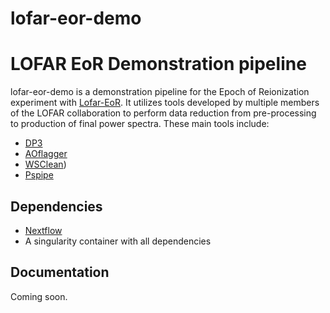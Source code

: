 # lofar-eor-demo
LOFAR EoR Demonstration pipeline
========================================================

lofar-eor-demo is a demonstration pipeline for the Epoch of Reionization experiment with [Lofar-EoR](http://www.lofar.org/astronomy/eor-ksp/epoch-reionization.html). It utilizes tools developed by multiple members of the LOFAR collaboration to perform data reduction from pre-processing to production of final power spectra. These main tools include:

- [DP3](https://github.com/lofar-astron/DP3)
- [AOflagger](https://sourceforge.net/p/aoflagger/wiki/Home/)
- [WSClean](https://sourceforge.net/p/wsclean/wiki/Home/))
- [Pspipe](https://gitlab.com/flomertens/pspipe)

Dependencies
------------

- [Nextflow](https://www.nextflow.io/docs/latest/index.html)
- A singularity container with all dependencies


Documentation
--------------

Coming soon.

